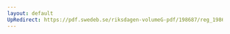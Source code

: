 ```yaml
---
layout: default
UpRedirect: https://pdf.swedeb.se/riksdagen-volumeG-pdf/198687/reg_198687__reg_04/reg_198687__reg_04_0002.pdf
---
```

